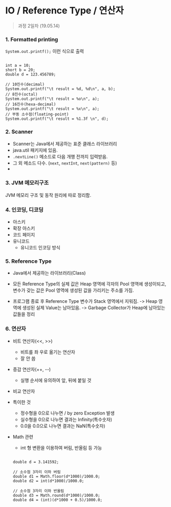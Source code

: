 IO / Reference Type / 연산자
=========

> 과정 2일차 (19.05.14)

### 1. Formatted printing
`System.out.printf();` 이런 식으로 출력
<pre><code>
int a = 10;
short b = 20;
double d = 123.456789;

// 10진수(decimal)
System.out.printf("\t result = %d, %d\n", a, b);
// 8진수(octal)
System.out.printf("\t result = %o\n", a);
// 16진수(hexa-decimal)
System.out.printf("\t result = %x\n", a);
// 부동 소수점(floating-point)
System.out.printf("\t result = %1.3f \n", d);
</code></pre>

### 2. Scanner
- Scanner는 Java에서 제공하는 표준 클래스 라이브러리
- java.util 패키지에 있음.
- `.nextLine()` 메소드로 다음 개행 전까지 입력받음.
- 그 외 메소드 다수. (`next`, `nextInt`, `next(pattern)` 등)
-

### 3. JVM 메모리구조

JVM 메모리 구조 및 동작 원리에 따로 정리함.

### 4. 인코딩, 디코딩
- 아스키
- 확장 아스키
- 코드 페이지
- 유니코드
  - 유니코드 인코딩 방식

### 5. Reference Type
- Java에서 제공하는 라이브러리(Class)

- 모든 Reference Type의 실제 값은 Heap 영역에 각자의 Pool 영역에 생성이되고,
 변수가 갖는 값은 Pool 영역에 생성된 값을 가리키는 주소를 가짐.

- 프로그램 종료 후 Reference Type 변수가 Stack 영역에서 지워짐.
-> Heap 영역에 생성된 실제 Value는 남아있음. -> Garbage Collector가 Heap에 남아있는 값들을 정리


### 6. 연산자
- 비트 연산자(<<, >>)
  - 비트를 좌 우로 옮기는 연산자
  - 잘 안 씀

- 증감 연산자(++, --)
  - 실행 순서에 유의하여 앞, 뒤에 붙일 것

- 비교 연산자

- 특이한 것
  - 정수형을 0으로 나누면 / by zero Exception 발생
  - 실수형을 0으로 나누면 결과는 Infinity(특수숫자)
  - 0.0을 0.0으로 나누면 결과는 NaN(특수숫자)

- Math 관련
  - int 형 변환을 이용하여 버림, 반올림 등 가능
  <pre><code>
  double d = 3.141592;

  // 소수점 3자리 이하 버림
  double d1 = Math.floor(d*1000)/1000.0;
  double d2 = int(d*1000)/1000.0;

  // 소수점 3자리 이하 반올림
  double d3 = Math.round(d*1000)/1000.0;
  double d4 = (int)(d*1000 + 0.5)/1000.0;
  </code></pre>
